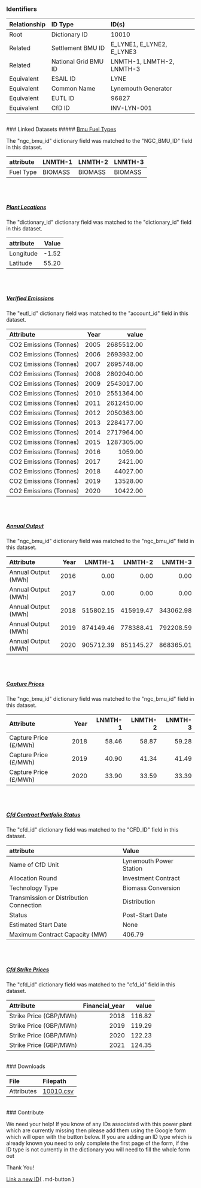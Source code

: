 ### Identifiers

| Relationship   | ID Type              | ID(s)                     |
|:---------------|:---------------------|:--------------------------|
| Root           | Dictionary ID        | 10010                     |
| Related        | Settlement BMU ID    | E_LYNE1, E_LYNE2, E_LYNE3 |
| Related        | National Grid BMU ID | LNMTH-1, LNMTH-2, LNMTH-3 |
| Equivalent     | ESAIL ID             | LYNE                      |
| Equivalent     | Common Name          | Lynemouth Generator       |
| Equivalent     | EUTL ID              | 96827                     |
| Equivalent     | CfD ID               | INV-LYN-001               |

<br>
### Linked Datasets
##### <a href="https://osuked.github.io/Power-Station-Dictionary/datasets/bmu-fuel-types">Bmu Fuel Types</a>



The "ngc_bmu_id" dictionary field was matched to the "NGC_BMU_ID" field in this dataset.

| attribute   | LNMTH-1   | LNMTH-2   | LNMTH-3   |
|:------------|:----------|:----------|:----------|
| Fuel Type   | BIOMASS   | BIOMASS   | BIOMASS   |

<br><br>
##### <a href="https://osuked.github.io/Power-Station-Dictionary/datasets/plant-locations">Plant Locations</a>



The "dictionary_id" dictionary field was matched to the "dictionary_id" field in this dataset.

| attribute   |   Value |
|:------------|--------:|
| Longitude   |   -1.52 |
| Latitude    |   55.20 |

<br><br>
##### <a href="https://osuked.github.io/Power-Station-Dictionary/datasets/verified-emissions">Verified Emissions</a>



The "eutl_id" dictionary field was matched to the "account_id" field in this dataset.

| Attribute              |   Year |      value |
|:-----------------------|-------:|-----------:|
| CO2 Emissions (Tonnes) |   2005 | 2685512.00 |
| CO2 Emissions (Tonnes) |   2006 | 2693932.00 |
| CO2 Emissions (Tonnes) |   2007 | 2695748.00 |
| CO2 Emissions (Tonnes) |   2008 | 2802040.00 |
| CO2 Emissions (Tonnes) |   2009 | 2543017.00 |
| CO2 Emissions (Tonnes) |   2010 | 2551364.00 |
| CO2 Emissions (Tonnes) |   2011 | 2612450.00 |
| CO2 Emissions (Tonnes) |   2012 | 2050363.00 |
| CO2 Emissions (Tonnes) |   2013 | 2284177.00 |
| CO2 Emissions (Tonnes) |   2014 | 2717964.00 |
| CO2 Emissions (Tonnes) |   2015 | 1287305.00 |
| CO2 Emissions (Tonnes) |   2016 |    1059.00 |
| CO2 Emissions (Tonnes) |   2017 |    2421.00 |
| CO2 Emissions (Tonnes) |   2018 |   44027.00 |
| CO2 Emissions (Tonnes) |   2019 |   13528.00 |
| CO2 Emissions (Tonnes) |   2020 |   10422.00 |

<br><br>
##### <a href="https://osuked.github.io/Power-Station-Dictionary/datasets/annual-output">Annual Output</a>



The "ngc_bmu_id" dictionary field was matched to the "ngc_bmu_id" field in this dataset.

| Attribute           |   Year |   LNMTH-1 |   LNMTH-2 |   LNMTH-3 |
|:--------------------|-------:|----------:|----------:|----------:|
| Annual Output (MWh) |   2016 |      0.00 |      0.00 |      0.00 |
| Annual Output (MWh) |   2017 |      0.00 |      0.00 |      0.00 |
| Annual Output (MWh) |   2018 | 515802.15 | 415919.47 | 343062.98 |
| Annual Output (MWh) |   2019 | 874149.46 | 778388.41 | 792208.59 |
| Annual Output (MWh) |   2020 | 905712.39 | 851145.27 | 868365.01 |

<br><br>
##### <a href="https://osuked.github.io/Power-Station-Dictionary/datasets/capture-prices">Capture Prices</a>



The "ngc_bmu_id" dictionary field was matched to the "ngc_bmu_id" field in this dataset.

| Attribute             |   Year |   LNMTH-1 |   LNMTH-2 |   LNMTH-3 |
|:----------------------|-------:|----------:|----------:|----------:|
| Capture Price (£/MWh) |   2018 |     58.46 |     58.87 |     59.28 |
| Capture Price (£/MWh) |   2019 |     40.90 |     41.34 |     41.49 |
| Capture Price (£/MWh) |   2020 |     33.90 |     33.59 |     33.39 |

<br><br>
##### <a href="https://osuked.github.io/Power-Station-Dictionary/datasets/cfd-contract-portfolio-status">Cfd Contract Portfolio Status</a>



The "cfd_id" dictionary field was matched to the "CFD_ID" field in this dataset.

| attribute                               | Value                   |
|:----------------------------------------|:------------------------|
| Name of CfD Unit                        | Lynemouth Power Station |
| Allocation Round                        | Investment Contract     |
| Technology Type                         | Biomass Conversion      |
| Transmission or Distribution Connection | Distribution            |
| Status                                  | Post-Start Date         |
| Estimated Start Date                    | None                    |
| Maximum Contract Capacity (MW)          | 406.79                  |

<br><br>
##### <a href="https://osuked.github.io/Power-Station-Dictionary/datasets/cfd-strike-prices">Cfd Strike Prices</a>



The "cfd_id" dictionary field was matched to the "cfd_id" field in this dataset.

| Attribute              |   Financial_year |   value |
|:-----------------------|-----------------:|--------:|
| Strike Price (GBP/MWh) |             2018 |  116.82 |
| Strike Price (GBP/MWh) |             2019 |  119.29 |
| Strike Price (GBP/MWh) |             2020 |  122.23 |
| Strike Price (GBP/MWh) |             2021 |  124.35 |


<br>
### Downloads


| File       | Filepath                                                                              |
|:-----------|:--------------------------------------------------------------------------------------|
| Attributes | [10010.csv](https://osuked.github.io/Power-Station-Dictionary/object_attrs/10010.csv) |


<br>
### Contribute

We need your help! If you know of any IDs associated with this power plant which are currently missing then please add them using the Google form which will open with the button below. If you are adding an ID type which is already known you need to only complete the first page of the form, if the ID type is not currently in the dictionary you will need to fill the whole form out

Thank You!

[Link a new ID](https://docs.google.com/forms/d/e/1FAIpQLSc5jRsQ7NgiLLXbwo9PUdwTQyuqbRwThltG56-o6NVSe7E_nw/viewform?usp=pp_url&entry.251912331=10010){ .md-button }
